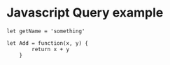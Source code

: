 Javascript Query example
===


    let getName = 'something'
    
    let Add = function(x, y) {
            return x + y
        }